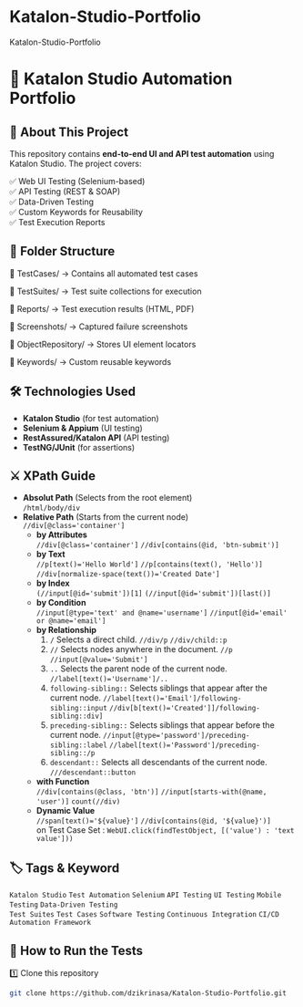 # Katalon-Studio-Portfolio
Katalon-Studio-Portfolio

# 🚀 Katalon Studio Automation Portfolio  

## 📌 About This Project  
This repository contains **end-to-end UI and API test automation** using Katalon Studio. The project covers:

✅ Web UI Testing (Selenium-based)  
✅ API Testing (REST & SOAP)  
✅ Data-Driven Testing  
✅ Custom Keywords for Reusability  
✅ Test Execution Reports
  

## 📂 Folder Structure  
📂 TestCases/ → Contains all automated test cases

📂 TestSuites/ → Test suite collections for execution

📂 Reports/ → Test execution results (HTML, PDF)

📂 Screenshots/ → Captured failure screenshots

📂 ObjectRepository/ → Stores UI element locators

📂 Keywords/ → Custom reusable keywords

## 🛠️ Technologies Used  
- **Katalon Studio** (for test automation)  
- **Selenium & Appium** (UI testing)  
- **RestAssured/Katalon API** (API testing)  
- **TestNG/JUnit** (for assertions)

## ⚔️ XPath Guide   
- **Absolut Path** (Selects from the root element)  
  `/html/body/div`  
- **Relative Path** (Starts from the current node)  
  `//div[@class='container']`  
  - **by Attributes**  
     `//div[@class='container']` `//div[contains(@id, 'btn-submit')]`  
  - **by Text**  
     `//p[text()='Hello World']` `//p[contains(text(), 'Hello')]` `//div[normalize-space(text())='Created Date']`  
  - **by Index**  
     `(//input[@id='submit'])[1]` `(//input[@id='submit'])[last()]`  
  - **by Condition**  
    `//input[@type='text' and @name='username']` `//input[@id='email' or @name='email']`  
  - **by Relationship**  
    1. `/` Selects a direct child. `//div/p` `//div/child::p`  
    2. `//` Selects nodes anywhere in the document. `//p` `//input[@value='Submit']`  
    3. `..` Selects the parent node of the current node. `//label[text()='Username']/..`  
    4. `following-sibling::` Selects siblings that appear after the current node.  `//label[text()='Email']/following-sibling::input` `//div[b[text()='Created']]/following-sibling::div]`  
    5. `preceding-sibling::` Selects siblings that appear before the current node.  `//input[@type='password']/preceding-sibling::label` `//label[text()='Password']/preceding-sibling::/p`  
    6. `descendant::` Selects all descendants of the current node.  `///descendant::button`  
  - **with Function**  
    `//div[contains(@class, 'btn')]` `//input[starts-with(@name, 'user')]` `count(//div)`
  - **Dynamic Value**  
    `//span[text()='${value}']` `//div[contains(@id, '${value}')]`  
    on Test Case Set : `WebUI.click(findTestObject, [('value') : 'text value']))`
    
## 🏷️ Tags & Keyword
`Katalon Studio` `Test Automation` `Selenium` `API Testing` `UI Testing` `Mobile Testing` `Data-Driven Testing`  
`Test Suites` `Test Cases` `Software Testing` `Continuous Integration` `CI/CD` `Automation Framework`  

## 🚀 How to Run the Tests  
1️⃣ Clone this repository  
```bash
git clone https://github.com/dzikrinasa/Katalon-Studio-Portfolio.git

